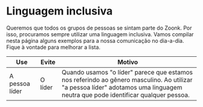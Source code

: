 # Linguagem inclusiva

Queremos que todos os grupos de pessoas se sintam parte do Zoonk.
Por isso, procuramos sempre utilizar uma linguagem inclusiva.
Vamos compilar nesta página alguns exemplos para a nossa comunicação no dia-a-dia.
Fique à vontade para melhorar a lista.

|Use|Evite|Motivo|
|---|-----|------|
|A pessoa líder|O líder|Quando usamos "o líder" parece que estamos nos referindo ao gênero masculino. Ao utilizar "a pessoa líder" adotamos uma linguagem neutra que pode identificar qualquer pessoa.|
